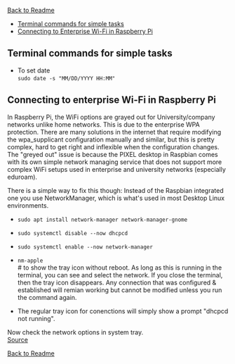 [Back to Readme](README.md)

* [Terminal commands for simple tasks](#terminal-commands-for-simple-tasks)
* [Connecting to Enterprise Wi-Fi in Raspberry Pi](#connecting-to-enterprise-wi-fi-in-raspberry-pi)

## Terminal commands for simple tasks

* To set date  
`sudo date -s "MM/DD/YYYY HH:MM"`

## Connecting to enterprise Wi-Fi in Raspberry Pi

In Raspberry Pi, the WiFi options are grayed out for University/company networks unlike home networks. This is due to the enterprise WPA protection. There are many solutions in the internet that require modifying the wpa_supplicant configuration manually and similar, but this is pretty complex, hard to get right and inflexible when the configuration changes. The "greyed out" issue is because the PIXEL desktop in Raspbian comes with its own simple network managing service that does not support more complex WiFi setups used in enterprise and university networks (especially eduroam).

There is a simple way to fix this though: Instead of the Raspbian integrated one you use NetworkManager, which is what's used in most Desktop Linux environments.
* `sudo apt install network-manager network-manager-gnome`
* `sudo systemctl disable --now dhcpcd`
* `sudo systemctl enable --now network-manager`

* `nm-apple` 
<br /># to show the tray icon without reboot. As long as this is running in the terminal, you can see and select the network. If you close the terminal, then the tray icon disappears. Any connection that was configured & established will remian working but cannot be modified unless you run the command again.
* The regular tray icon for conenctions will simply show a prompt "dhcpcd not running".

Now check the network options in system tray.
<br />[Source](https://raspberrypi.stackexchange.com/a/119653)

[Back to Readme](README.md)